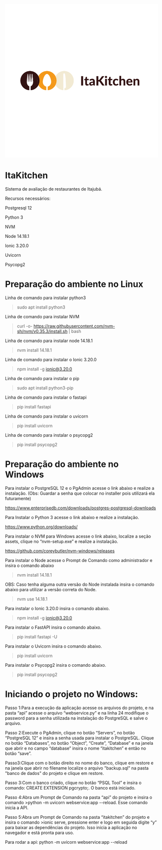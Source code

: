 <p align="center">
  <img src="itaKitchen/src/assets/imgs/logo-nome-e-texto-lado.svg" alt="Logo do projeto" />
</p>

# ItaKitchen
Sistema de avaliação de restaurantes de Itajubá.

Recursos necessários:

Postgresql 12

Python 3

NVM

Node 14.18.1

Ionic 3.20.0

Uvicorn

Psycopg2

# Preparação do ambiente no Linux

Linha de comando para instalar python3

>sudo apt install python3

Linha de comando para instalar NVM

>curl -o- https://raw.githubusercontent.com/nvm-sh/nvm/v0.35.3/install.sh | bash

Linha de comando para instalar node 14.18.1

>nvm install 14.18.1

Linha de comando para instalar o Ionic 3.20.0

>npm install -g ionic@3.20.0

Linha de comando para instalar o pip

>sudo apt install python3-pip

Linha de comando para instalar o fastapi

>pip install fastapi

Linha de comando para instalar o uvicorn

>pip install uvicorn

Linha de comando para instalar o psycopg2

>pip install psycopg2


# Preparação do ambiente no Windows

Para instalar o PostgreSQL 12 e o PgAdmin acesse o link abaixo e realize a instalação. (Obs: Guardar a senha que colocar no installer pois utilizará ela futuramente)

https://www.enterprisedb.com/downloads/postgres-postgresql-downloads

Para Instalar o Python 3 acesse o link abaixo e realize a instalação.

https://www.python.org/downloads/

Para instalar o NVM para Windows acesse o link abaixo, localize a seção assets, clique no “nvm-setup.exe” e realize a instalação.

https://github.com/coreybutler/nvm-windows/releases

Para instalar o Node acesse o Prompt de Comando como administrador e insira o comando abaixo

>nvm install 14.18.1

OBS: Caso tenha alguma outra versão do Node instalada insira o comando abaixo para utilizar a versão correta do Node.

>nvm use 14.18.1

Para instalar o Ionic 3.20.0 insira o comando abaixo.

>npm install -g ionic@3.20.0

Para instalar o FastAPI insira o comando abaixo.

>pip install fastapi -U

Para instalar o Uvicorn insira o comando abaixo.

>pip install uvicorn

Para instalar o Psycopg2 insira o comando abaixo.

>pip install psycopg2

 # Iniciando o projeto no Windows:

Passo 1:Para a execução da aplicação acesse os arquivos do projeto, e na pasta “api” acesse o arquivo “webservice.py” e na linha 24 modifique o password para a senha utilizada na instalação do PostgreSQL e salve o arquivo.

Passo 2:Execute o PgAdmin, clique no botão “Servers”, no botão “PostgreSQL 12” e insira a senha usada para instalar o PostgreSQL. Clique no botão “Databases”, no botão “Object”, “Create”, “Database” e na janela que abrir e no campo “database” insira o nome “itakitchen” e então no botão “save”.

Passo3:Clique com o botão direito no nome do banco, clique em restore e na janela que abrir no filename localize o arquivo "backup.sql" na pasta "banco de dados" do projeto e clique em restore. 

Passo 3:Com o banco criado, clique no botão “PSQL Tool” e insira o comando: CREATE EXTENSION pgcrypto;. O banco está iniciado.

Passo 4:Abra um Prompt de Comando na pasta “api” do projeto e insira o comando >python -m uvicorn webservice:app --reload. Esse comando inicia a API.

Passo 5:Abra um Prompt de Comando na pasta “itakitchen” do projeto e insira o comando >ionic serve, pressione enter e logo em seguida digite “y” para baixar as dependências do projeto. Isso inicia a aplicação no navegador e está pronta para uso.


Para rodar a api: python -m uvicorn webservice:app --reload
